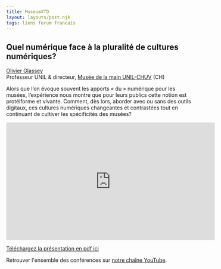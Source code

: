 ```yaml
---
title: MuseumXTD  
layout: layouts/post.njk
tags: liens forum francais
---
```

## Quel numérique face à la pluralité de cultures numériques?

[Olivier Glassey](https://applicationspub.unil.ch/interpub/noauth/php/Un/UnPers.php?PerNum=881059&LanCode=37)  
Professeur UNIL & directeur, [Musée de la main UNIL-CHUV](https://www.museedelamain.ch/) (CH)

Alors que l’on évoque souvent les apports « du » numérique pour les musées, l’expérience nous montre que pour leurs publics cette notion est protéiforme et vivante. Comment, dès lors, aborder avec ou sans des outils digitaux, ces cultures numériques changeantes et contrastées tout en continuant de cultiver les spécificités des musées?  

<iframe width="560" height="315" src="https://www.youtube.com/embed/qW6D1NxDhqo" title="YouTube video player" frameborder="0" allow="accelerometer; autoplay; clipboard-write; encrypted-media; gyroscope; picture-in-picture" allowfullscreen></iframe>
  

[Téléchargez la présentation en pdf ici](https://kdrive.infomaniak.com/app/share/131928/4de8dfb6-ab50-4f7e-86eb-d97791f188bc)
    
Retrouver l'ensemble des conférences sur [notre chaîne YouTube](https://www.youtube.com/channel/UCTZJM5WsXDkH8QgMdACUNyw).  
